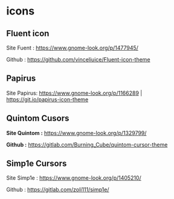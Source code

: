 # icons

## Fluent icon
Site Fuent :
https://www.gnome-look.org/p/1477945/

Github :
https://github.com/vinceliuice/Fluent-icon-theme

## Papirus
Site Papirus:
https://www.gnome-look.org/p/1166289 | https://git.io/papirus-icon-theme

## Quintom Cusors
**Site Quintom :**
https://www.gnome-look.org/p/1329799/

**Github :**
https://gitlab.com/Burning_Cube/quintom-cursor-theme

## Simp1e Cursors
Site Simp1e :
https://www.gnome-look.org/p/1405210/

Github :
https://gitlab.com/zoli111/simp1e/

